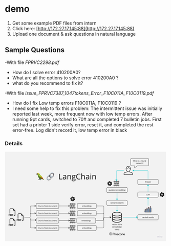 # demo

1. Get some example PDF files from intern
2. Click here: [http://172.27.17.145:88](http://172.27.17.145:88)
3. Upload one document & ask questions in natural language

## Sample Questions


-With file *FPRVC2298.pdf*
 
 
 - How do I solve error 410200A0?
 - What are all the options to solve error 410200A0 ?
 - what do you recommend to fix it?


-With file *issue_FPRVC7387_1047tokens_Error_F10C011A_F10C0119.pdf*


 - How do I fix  Low temp errors F10C011A, F10C0119 ?
 - I need some help to fix this problem:  The intermittent issue was initially reported last week, more frequent now with low temp errors. After running 9pt cards, switched to 70# and completed 7 bulletin jobs. First set had a printer 1 side verify error, reset it, and completed the rest error-free. Log didn't record it, low temp error in black


### Details

![LLM Architecture](docs/PDF-LangChain.jpg?raw=true "LLM Architecture")
